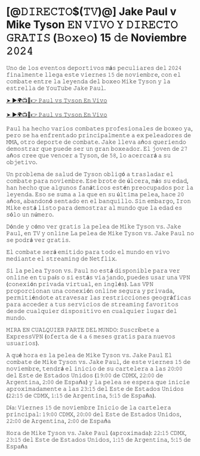 <h1>[@𝙳𝙸𝚁𝙴𝙲𝚃𝙾$(𝚃𝚅)@] Jake Paul v Mike Tyson 𝙴𝙽 𝚅𝙸𝚅𝙾 𝚈 𝙳𝙸𝚁𝙴𝙲𝚃𝙾 𝙶𝚁𝙰𝚃𝙸𝚂 (𝙱𝚘𝚡𝚎𝚘) 15 𝚍𝚎 Noviembre 𝟸𝟶𝟸𝟺</h1>

𝚄𝚗𝚘 𝚍𝚎 𝚕𝚘𝚜 𝚎𝚟𝚎𝚗𝚝𝚘𝚜 𝚍𝚎𝚙𝚘𝚛𝚝𝚒𝚟𝚘𝚜 𝚖á𝚜 𝚙𝚎𝚌𝚞𝚕𝚒𝚊𝚛𝚎𝚜 𝚍𝚎𝚕 𝟸𝟶𝟸𝟺 𝚏𝚒𝚗𝚊𝚕𝚖𝚎𝚗𝚝𝚎 𝚕𝚕𝚎𝚐𝚊 𝚎𝚜𝚝𝚎 𝚟𝚒𝚎𝚛𝚗𝚎𝚜 𝟷𝟻 𝚍𝚎 𝚗𝚘𝚟𝚒𝚎𝚖𝚋𝚛𝚎, 𝚌𝚘𝚗 𝚎𝚕 𝚌𝚘𝚖𝚋𝚊𝚝𝚎 𝚎𝚗𝚝𝚛𝚎 𝚕𝚊 𝚕𝚎𝚢𝚎𝚗𝚍𝚊 𝚍𝚎𝚕 𝚋𝚘𝚡𝚎𝚘 𝙼𝚒𝚔𝚎 𝚃𝚢𝚜𝚘𝚗 𝚢 𝚕𝚊 𝚎𝚜𝚝𝚛𝚎𝚕𝚕𝚊 𝚍𝚎 𝚈𝚘𝚞𝚃𝚞𝚋𝚎 𝙹𝚊𝚔𝚎 𝙿𝚊𝚞𝚕.

[➤ ►🌍📺📱👉 𝙿𝚊𝚞𝚕 𝚟𝚜 𝚃𝚢𝚜𝚘𝚗 𝙴𝚗 𝚅𝚒𝚟𝚘](https://t.co/zvak8KifBl)

[➤ ►🌍📺📱👉 𝙿𝚊𝚞𝚕 𝚟𝚜 𝚃𝚢𝚜𝚘𝚗 𝙴𝚗 𝚅𝚒𝚟𝚘](https://t.co/zvak8KifBl)

𝙿𝚊𝚞𝚕 𝚑𝚊 𝚑𝚎𝚌𝚑𝚘 𝚟𝚊𝚛𝚒𝚘𝚜 𝚌𝚘𝚖𝚋𝚊𝚝𝚎𝚜 𝚙𝚛𝚘𝚏𝚎𝚜𝚒𝚘𝚗𝚊𝚕𝚎𝚜 𝚍𝚎 𝚋𝚘𝚡𝚎𝚘 𝚢𝚊, 𝚙𝚎𝚛𝚘 𝚜𝚎 𝚑𝚊 𝚎𝚗𝚏𝚛𝚎𝚗𝚝𝚊𝚍𝚘 𝚙𝚛𝚒𝚗𝚌𝚒𝚙𝚊𝚕𝚖𝚎𝚗𝚝𝚎 𝚊 𝚎𝚡 𝚙𝚎𝚕𝚎𝚊𝚍𝚘𝚛𝚎𝚜 𝚍𝚎 𝙼𝙼𝙰, 𝚘𝚝𝚛𝚘 𝚍𝚎𝚙𝚘𝚛𝚝𝚎 𝚍𝚎 𝚌𝚘𝚖𝚋𝚊𝚝𝚎. 𝙹𝚊𝚔𝚎 𝚕𝚕𝚎𝚟𝚊 𝚊ñ𝚘𝚜 𝚚𝚞𝚎𝚛𝚒𝚎𝚗𝚍𝚘 𝚍𝚎𝚖𝚘𝚜𝚝𝚛𝚊𝚛 𝚚𝚞𝚎 𝚙𝚞𝚎𝚍𝚎 𝚜𝚎𝚛 𝚞𝚗 𝚐𝚛𝚊𝚗 𝚋𝚘𝚡𝚎𝚊𝚍𝚘𝚛. 𝙴𝚕 𝚓𝚘𝚟𝚎𝚗 𝚍𝚎 𝟸𝟽 𝚊ñ𝚘𝚜 𝚌𝚛𝚎𝚎 𝚚𝚞𝚎 𝚟𝚎𝚗𝚌𝚎𝚛 𝚊 𝚃𝚢𝚜𝚘𝚗, 𝚍𝚎 𝟻𝟾, 𝚕𝚘 𝚊𝚌𝚎𝚛𝚌𝚊𝚛á 𝚊 𝚜𝚞 𝚘𝚋𝚓𝚎𝚝𝚒𝚟𝚘.

𝚄𝚗 𝚙𝚛𝚘𝚋𝚕𝚎𝚖𝚊 𝚍𝚎 𝚜𝚊𝚕𝚞𝚍 𝚍𝚎 𝚃𝚢𝚜𝚘𝚗 𝚘𝚋𝚕𝚒𝚐ó 𝚊 𝚝𝚛𝚊𝚜𝚕𝚊𝚍𝚊𝚛 𝚎𝚕 𝚌𝚘𝚖𝚋𝚊𝚝𝚎 𝚙𝚊𝚛𝚊 𝚗𝚘𝚟𝚒𝚎𝚖𝚋𝚛𝚎. 𝙴𝚜𝚎 𝚋𝚛𝚘𝚝𝚎 𝚍𝚎 ú𝚕𝚌𝚎𝚛𝚊, 𝚖á𝚜 𝚜𝚞 𝚎𝚍𝚊𝚍, 𝚑𝚊𝚗 𝚑𝚎𝚌𝚑𝚘 𝚚𝚞𝚎 𝚊𝚕𝚐𝚞𝚗𝚘𝚜 𝚏𝚊𝚗á𝚝𝚒𝚌𝚘𝚜 𝚎𝚜𝚝é𝚗 𝚙𝚛𝚎𝚘𝚌𝚞𝚙𝚊𝚍𝚘𝚜 𝚙𝚘𝚛 𝚕𝚊 𝚕𝚎𝚢𝚎𝚗𝚍𝚊. 𝙴𝚜𝚘 𝚜𝚎 𝚜𝚞𝚖𝚊 𝚊 𝚕𝚊 𝚚𝚞𝚎 𝚎𝚗 𝚜𝚞 ú𝚕𝚝𝚒𝚖𝚊 𝚙𝚎𝚕𝚎𝚊, 𝚑𝚊𝚌𝚎 𝟸𝟶 𝚊ñ𝚘𝚜, 𝚊𝚋𝚊𝚗𝚍𝚘𝚗ó 𝚜𝚎𝚗𝚝𝚊𝚍𝚘 𝚎𝚗 𝚎𝚕 𝚋𝚊𝚗𝚚𝚞𝚒𝚕𝚕𝚘. 𝚂𝚒𝚗 𝚎𝚖𝚋𝚊𝚛𝚐𝚘, 𝙸𝚛𝚘𝚗 𝙼𝚒𝚔𝚎 𝚎𝚜𝚝á 𝚕𝚒𝚜𝚝𝚘 𝚙𝚊𝚛𝚊 𝚍𝚎𝚖𝚘𝚜𝚝𝚛𝚊𝚛 𝚊𝚕 𝚖𝚞𝚗𝚍𝚘 𝚚𝚞𝚎 𝚕𝚊 𝚎𝚍𝚊𝚍 𝚎𝚜 𝚜ó𝚕𝚘 𝚞𝚗 𝚗ú𝚖𝚎𝚛𝚘.

𝙳ó𝚗𝚍𝚎 𝚢 𝚌ó𝚖𝚘 𝚟𝚎𝚛 𝚐𝚛𝚊𝚝𝚒𝚜 𝚕𝚊 𝚙𝚎𝚕𝚎𝚊 𝚍𝚎 𝙼𝚒𝚔𝚎 𝚃𝚢𝚜𝚘𝚗 𝚟𝚜. 𝙹𝚊𝚔𝚎 𝙿𝚊𝚞𝚕, 𝚎𝚗 𝚃𝚅 𝚢 𝚘𝚗𝚕𝚒𝚗𝚎
𝙻𝚊 𝚙𝚎𝚕𝚎𝚊 𝚍𝚎 𝙼𝚒𝚔𝚎 𝚃𝚢𝚜𝚘𝚗 𝚟𝚜. 𝙹𝚊𝚔𝚎 𝙿𝚊𝚞𝚕 𝚗𝚘 𝚜𝚎 𝚙𝚘𝚍𝚛á 𝚟𝚎𝚛 𝚐𝚛𝚊𝚝𝚒𝚜. 

𝙴𝚕 𝚌𝚘𝚖𝚋𝚊𝚝𝚎 𝚜𝚎𝚛á 𝚎𝚖𝚒𝚝𝚒𝚍𝚘 𝚙𝚊𝚛𝚊 𝚝𝚘𝚍𝚘 𝚎𝚕 𝚖𝚞𝚗𝚍𝚘 𝚎𝚗 𝚟𝚒𝚟𝚘 𝚖𝚎𝚍𝚒𝚊𝚗𝚝𝚎 𝚎𝚕 𝚜𝚝𝚛𝚎𝚊𝚖𝚒𝚗𝚐 𝚍𝚎 𝙽𝚎𝚝𝚏𝚕𝚒𝚡.

𝚂𝚒 𝚕𝚊 𝚙𝚎𝚕𝚎𝚊 𝚃𝚢𝚜𝚘𝚗 𝚟𝚜. 𝙿𝚊𝚞𝚕 𝚗𝚘 𝚎𝚜𝚝á 𝚍𝚒𝚜𝚙𝚘𝚗𝚒𝚋𝚕𝚎 𝚙𝚊𝚛𝚊 𝚟𝚎𝚛 𝚘𝚗𝚕𝚒𝚗𝚎 𝚎𝚗 𝚝𝚞 𝚙𝚊í𝚜 𝚘 𝚜𝚒 𝚎𝚜𝚝á𝚜 𝚟𝚒𝚊𝚓𝚊𝚗𝚍𝚘, 𝚙𝚞𝚎𝚍𝚎𝚜 𝚞𝚜𝚊𝚛 𝚞𝚗𝚊 𝚅𝙿𝙽 (𝚌𝚘𝚗𝚎𝚡𝚒ó𝚗 𝚙𝚛𝚒𝚟𝚊𝚍𝚊 𝚟𝚒𝚛𝚝𝚞𝚊𝚕, 𝚎𝚗 𝚒𝚗𝚐𝚕é𝚜). 𝙻𝚊𝚜 𝚅𝙿𝙽 𝚙𝚛𝚘𝚙𝚘𝚛𝚌𝚒𝚘𝚗𝚊𝚗 𝚞𝚗𝚊 𝚌𝚘𝚗𝚎𝚡𝚒ó𝚗 𝚘𝚗𝚕𝚒𝚗𝚎 𝚜𝚎𝚐𝚞𝚛𝚊 𝚢 𝚙𝚛𝚒𝚟𝚊𝚍𝚊, 𝚙𝚎𝚛𝚖𝚒𝚝𝚒é𝚗𝚍𝚘𝚝𝚎 𝚊𝚝𝚛𝚊𝚟𝚎𝚜𝚊𝚛 𝚕𝚊𝚜 𝚛𝚎𝚜𝚝𝚛𝚒𝚌𝚌𝚒𝚘𝚗𝚎𝚜 𝚐𝚎𝚘𝚐𝚛á𝚏𝚒𝚌𝚊𝚜 𝚙𝚊𝚛𝚊 𝚊𝚌𝚌𝚎𝚍𝚎𝚛 𝚊 𝚝𝚞𝚜 𝚜𝚎𝚛𝚟𝚒𝚌𝚒𝚘𝚜 𝚍𝚎 𝚜𝚝𝚛𝚎𝚊𝚖𝚒𝚗𝚐 𝚏𝚊𝚟𝚘𝚛𝚒𝚝𝚘𝚜 𝚍𝚎𝚜𝚍𝚎 𝚌𝚞𝚊𝚕𝚚𝚞𝚒𝚎𝚛 𝚍𝚒𝚜𝚙𝚘𝚜𝚒𝚝𝚒𝚟𝚘 𝚎𝚗 𝚌𝚞𝚊𝚕𝚚𝚞𝚒𝚎𝚛 𝚕𝚞𝚐𝚊𝚛 𝚍𝚎𝚕 𝚖𝚞𝚗𝚍𝚘. 

𝙼𝙸𝚁𝙰 𝙴𝙽 𝙲𝚄𝙰𝙻𝚀𝚄𝙸𝙴𝚁 𝙿𝙰𝚁𝚃𝙴 𝙳𝙴𝙻 𝙼𝚄𝙽𝙳𝙾: 𝚂𝚞𝚜𝚌𝚛í𝚋𝚎𝚝𝚎 𝚊 𝙴𝚡𝚙𝚛𝚎𝚜𝚜𝚅𝙿𝙽 (𝚘𝚏𝚎𝚛𝚝𝚊 𝚍𝚎 𝟺 𝚊 𝟼 𝚖𝚎𝚜𝚎𝚜 𝚐𝚛𝚊𝚝𝚒𝚜 𝚙𝚊𝚛𝚊 𝚗𝚞𝚎𝚟𝚘𝚜 𝚞𝚜𝚞𝚊𝚛𝚒𝚘𝚜). 

𝙰 𝚚𝚞é 𝚑𝚘𝚛𝚊 𝚎𝚜 𝚕𝚊 𝚙𝚎𝚕𝚎𝚊 𝚍𝚎 𝙼𝚒𝚔𝚎 𝚃𝚢𝚜𝚘𝚗 𝚟𝚜. 𝙹𝚊𝚔𝚎 𝙿𝚊𝚞𝚕
𝙴𝚕 𝚌𝚘𝚖𝚋𝚊𝚝𝚎 𝚍𝚎 𝙼𝚒𝚔𝚎 𝚃𝚢𝚜𝚘𝚗 𝚟𝚜. 𝙹𝚊𝚔𝚎 𝙿𝚊𝚞𝚕, 𝚍𝚎 𝚎𝚜𝚝𝚎 𝚟𝚒𝚎𝚛𝚗𝚎𝚜 𝟷𝟻 𝚍𝚎 𝚗𝚘𝚟𝚒𝚎𝚖𝚋𝚛𝚎, 𝚝𝚎𝚗𝚍𝚛á 𝚎𝚕 𝚒𝚗𝚒𝚌𝚒𝚘 𝚍𝚎 𝚜𝚞 𝚌𝚊𝚛𝚝𝚎𝚕𝚎𝚛𝚊 𝚊 𝚕𝚊𝚜 𝟸𝟶:𝟶𝟶 𝚍𝚎𝚕 𝙴𝚜𝚝𝚎 𝚍𝚎 𝙴𝚜𝚝𝚊𝚍𝚘𝚜 𝚄𝚗𝚒𝚍𝚘𝚜 (𝟷𝟿:𝟶𝟶 𝚍𝚎 𝙲𝙳𝙼𝚇, 𝟸𝟸:𝟶𝟶 𝚍𝚎 𝙰𝚛𝚐𝚎𝚗𝚝𝚒𝚗𝚊, 𝟸:𝟶𝟶 𝚍𝚎 𝙴𝚜𝚙𝚊ñ𝚊) 𝚢 𝚕𝚊 𝚙𝚎𝚕𝚎𝚊 𝚜𝚎 𝚎𝚜𝚙𝚎𝚛𝚊 𝚚𝚞𝚎 𝚒𝚗𝚒𝚌𝚒𝚎 𝚊𝚙𝚛𝚘𝚡𝚒𝚖𝚊𝚍𝚊𝚖𝚎𝚗𝚝𝚎 𝚊 𝚕𝚊𝚜 𝟸𝟹:𝟷𝟻 𝚍𝚎𝚕 𝙴𝚜𝚝𝚎 𝚍𝚎 𝙴𝚜𝚝𝚊𝚍𝚘𝚜 𝚄𝚗𝚒𝚍𝚘𝚜 (𝟸𝟸:𝟷𝟻 𝚍𝚎 𝙲𝙳𝙼𝚇, 𝟷:𝟷𝟻 𝚍𝚎 𝙰𝚛𝚐𝚎𝚗𝚝𝚒𝚗𝚊, 𝟻:𝟷𝟻 𝚍𝚎 𝙴𝚜𝚙𝚊ñ𝚊).

𝙳í𝚊: 𝚅𝚒𝚎𝚛𝚗𝚎𝚜 𝟷𝟻 𝚍𝚎 𝚗𝚘𝚟𝚒𝚎𝚖𝚋𝚛𝚎
𝙸𝚗𝚒𝚌𝚒𝚘 𝚍𝚎 𝚕𝚊 𝚌𝚊𝚛𝚝𝚎𝚕𝚎𝚛𝚊 𝚙𝚛𝚒𝚗𝚌𝚒𝚙𝚊𝚕: 𝟷𝟿:𝟶𝟶 𝙲𝙳𝙼𝚇, 𝟸𝟶:𝟶𝟶 𝚍𝚎𝚕 𝙴𝚜𝚝𝚎 𝚍𝚎 𝙴𝚜𝚝𝚊𝚍𝚘𝚜 𝚄𝚗𝚒𝚍𝚘𝚜, 𝟸𝟸:𝟶𝟶 𝚍𝚎 𝙰𝚛𝚐𝚎𝚗𝚝𝚒𝚗𝚊, 𝟸:𝟶𝟶 𝚍𝚎 𝙴𝚜𝚙𝚊ñ𝚊

𝙷𝚘𝚛𝚊 𝚍𝚎 𝙼𝚒𝚔𝚎 𝚃𝚢𝚜𝚘𝚗 𝚟𝚜. 𝙹𝚊𝚔𝚎 𝙿𝚊𝚞𝚕 (𝚊𝚙𝚛𝚘𝚡𝚒𝚖𝚊𝚍𝚊): 𝟸𝟸:𝟷𝟻 𝙲𝙳𝙼𝚇, 𝟸𝟹:𝟷𝟻 𝚍𝚎𝚕 𝙴𝚜𝚝𝚎 𝚍𝚎 𝙴𝚜𝚝𝚊𝚍𝚘𝚜 𝚄𝚗𝚒𝚍𝚘𝚜, 𝟷:𝟷𝟻 𝚍𝚎 𝙰𝚛𝚐𝚎𝚗𝚝𝚒𝚗𝚊, 𝟻:𝟷𝟻 𝚍𝚎 𝙴𝚜𝚙𝚊ñ𝚊
